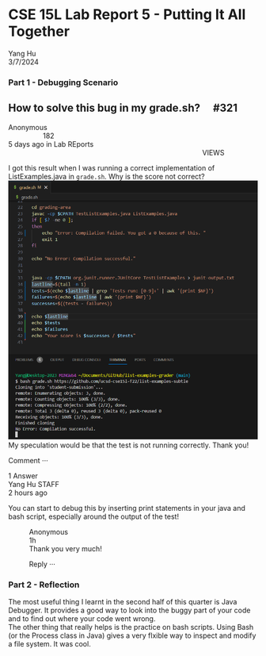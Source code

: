 # CSE 15L Lab Report 5 - Putting It All Together

Yang Hu  
3/7/2024  

### Part 1 - Debugging Scenario
## How to solve this bug in my grade.sh?  #321
Anonymous                                   182  
5 days ago in Lab REports                              VIEWS  
  
I got this result when I was running a correct implementation of ListExamples.java in `grade.sh`. Why is the score not correct?    
![Image](bug.png)  
My speculation would be that the test is not running correctly. 
Thank you!  

Comment ···  

1 Answer  
Yang Hu <span style="font-size:0.5">STAFF</span>  
2 hours ago  

You can start to debug this by inserting print statements in your java and bash script, especially around the output of the test!  

     Anonymous  
     1h  
     Thank you very much!  
  
     Reply ···  

### Part 2 - Reflection  
 The most useful thing I learnt in the second half of this quarter is Java Debugger. It provides a good way to look into the buggy part of your code and to find out where your code went wrong.  
 The other thing that really helps is the practice on bash scripts. Using Bash (or the Process class in Java) gives a very flxible way to inspect and modify a file system. It was cool.



